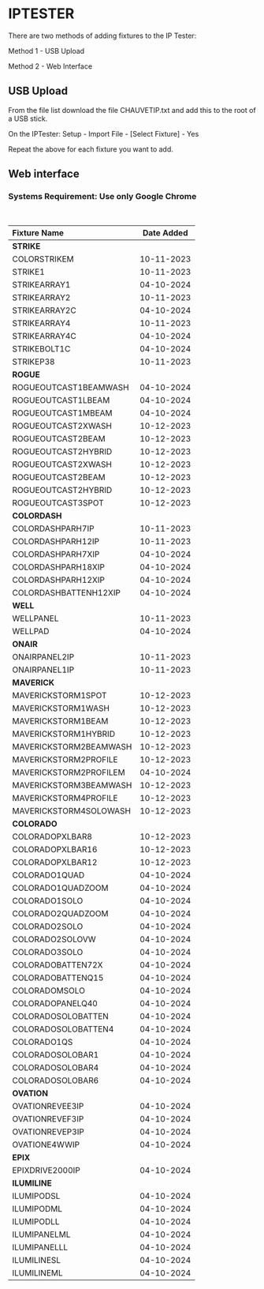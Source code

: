 # IPTESTER

There are two methods of adding fixtures to the IP Tester:

Method 1 - USB Upload

Method 2 - Web Interface

## USB Upload
From the file list download the file CHAUVETIP.txt and add this to the root of a USB stick.

On the IPTester:
Setup - Import File - [Select Fixture] - Yes

Repeat the above for each fixture you want to add.



## Web interface  

### Systems Requirement: Use only Google Chrome
&nbsp;

| Fixture Name           | Date Added |
|   :--                  |     :-:    |
| **STRIKE** | |
| COLORSTRIKEM          | 10-11-2023 |
| STRIKE1                | 10-11-2023 |
| STRIKEARRAY1       | 04-10-2024 |
| STRIKEARRAY2           | 10-11-2023 |
| STRIKEARRAY2C       | 04-10-2024 |
| STRIKEARRAY4           | 10-11-2023 |
| STRIKEARRAY4C       | 04-10-2024 |
| STRIKEBOLT1C       | 04-10-2024 |
| STRIKEP38              | 10-11-2023 |
| **ROGUE** | |
| ROGUEOUTCAST1BEAMWASH      | 04-10-2024 |
| ROGUEOUTCAST1LBEAM     | 04-10-2024 |
| ROGUEOUTCAST1MBEAM      | 04-10-2024 |
| ROGUEOUTCAST2XWASH     | 10-12-2023 |
| ROGUEOUTCAST2BEAM      | 10-12-2023 |
| ROGUEOUTCAST2HYBRID    | 10-12-2023 |
| ROGUEOUTCAST2XWASH     | 10-12-2023 |
| ROGUEOUTCAST2BEAM      | 10-12-2023 |
| ROGUEOUTCAST2HYBRID    | 10-12-2023 |
| ROGUEOUTCAST3SPOT      | 10-12-2023 |
| **COLORDASH** | |
| COLORDASHPARH7IP       | 10-11-2023 |
| COLORDASHPARH12IP      | 10-11-2023 
| COLORDASHPARH7XIP       | 04-10-2024 |
| COLORDASHPARH18XIP       | 04-10-2024 |
| COLORDASHPARH12XIP       | 04-10-2024 |
| COLORDASHBATTENH12XIP       | 04-10-2024 |
| **WELL** | |
| WELLPANEL              | 10-11-2023 |
| WELLPAD       | 04-10-2024 |
| **ONAIR** | |
| ONAIRPANEL2IP          | 10-11-2023 |
| ONAIRPANEL1IP          | 10-11-2023 |
| **MAVERICK** | |
| MAVERICKSTORM1SPOT     | 10-12-2023 |
| MAVERICKSTORM1WASH     | 10-12-2023 |
| MAVERICKSTORM1BEAM     | 10-12-2023 |
| MAVERICKSTORM1HYBRID   | 10-12-2023 |
| MAVERICKSTORM2BEAMWASH | 10-12-2023 |
| MAVERICKSTORM2PROFILE  | 10-12-2023 |
| MAVERICKSTORM2PROFILEM       | 04-10-2024 |
| MAVERICKSTORM3BEAMWASH | 10-12-2023 |
| MAVERICKSTORM4PROFILE  | 10-12-2023 |
| MAVERICKSTORM4SOLOWASH | 10-12-2023 |
| **COLORADO** | |
| COLORADOPXLBAR8        | 10-12-2023 |
| COLORADOPXLBAR16       | 10-12-2023 |
| COLORADOPXLBAR12       | 10-12-2023 |
| COLORADO1QUAD       | 04-10-2024 |
| COLORADO1QUADZOOM       | 04-10-2024 |
| COLORADO1SOLO      | 04-10-2024 |
| COLORADO2QUADZOOM       | 04-10-2024 |
| COLORADO2SOLO       | 04-10-2024 |
| COLORADO2SOLOVW      | 04-10-2024 |
| COLORADO3SOLO       | 04-10-2024 |
| COLORADOBATTEN72X      | 04-10-2024 |
| COLORADOBATTENQ15       | 04-10-2024 |
| COLORADOMSOLO       | 04-10-2024 |
| COLORADOPANELQ40       | 04-10-2024 |
| COLORADOSOLOBATTEN       | 04-10-2024 |
| COLORADOSOLOBATTEN4       | 04-10-2024 |
| COLORADO1QS       | 04-10-2024 |
| COLORADOSOLOBAR1       | 04-10-2024 |
| COLORADOSOLOBAR4       | 04-10-2024 |
| COLORADOSOLOBAR6       | 04-10-2024 |
| **OVATION** | |
| OVATIONREVEE3IP       | 04-10-2024 |
| OVATIONREVEF3IP       | 04-10-2024 |
| OVATIONREVEP3IP       | 04-10-2024 |
| OVATIONE4WWIP       | 04-10-2024 |
| **EPIX** | |
| EPIXDRIVE2000IP       | 04-10-2024 |
| **ILUMILINE** | |
| ILUMIPODSL       | 04-10-2024 |
| ILUMIPODML       | 04-10-2024 |
| ILUMIPODLL       | 04-10-2024 |
| ILUMIPANELML       | 04-10-2024 |
| ILUMIPANELLL       | 04-10-2024 |
| ILUMILINESL       | 04-10-2024 |
| ILUMILINEML       | 04-10-2024 |
